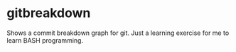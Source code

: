 gitbreakdown
============

Shows a commit breakdown graph for git. Just a learning exercise for me to learn BASH programming.
